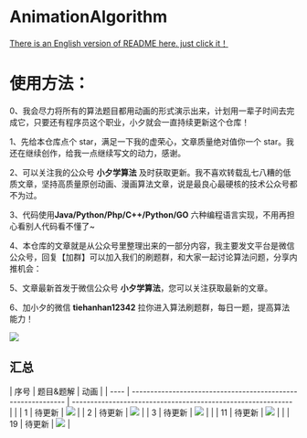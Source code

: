 # AnimationAlgorithm

[There is an English version of README here. just click it！](https://github.com/MisterBooo/LeetCodeAnimation/blob/master/README-En.md)

# 使用方法：

0、我会尽力将所有的算法题目都用动画的形式演示出来，计划用一辈子时间去完成它，只要还有程序员这个职业，小夕就会一直持续更新这个仓库！

1、先给本仓库点个 star，满足一下我的虚荣心，文章质量绝对值你一个 star。我还在继续创作，给我一点继续写文的动力，感谢。

2、可以关注我的公众号 **小夕学算法** 及时获取更新。我不喜欢转载乱七八糟的低质文章，坚持高质量原创动画、漫画算法文章，说是最良心最硬核的技术公众号都不为过。

3、代码使用**Java/Python/Php/C++/Python/GO** 六种编程语言实现，不用再担心看别人代码看不懂了~

4、本仓库的文章就是从公众号里整理出来的一部分内容，我主要发文平台是微信公众号，回复【加群】可以加入我们的刷题群，和大家一起讨论算法问题，分享内推机会：

5、文章最新首发于微信公众号 **小夕学算法**，您可以关注获取最新的文章。

6、加小夕的微信 **tiehanhan12342** 拉你进入算法刷题群，每日一题，提高算法能力！

![](Pictures/qrcode.jpg)




## 汇总

| 序号 | 题目&题解                                                    | 动画                                                         |
| ---- | ------------------------------------------------------------ | ------------------------------------------------------------ |                                                      |
| 1    | 待更新 | ![](https://blog-1257126549.cos.ap-guangzhou.myqcloud.com/blog/av47v.gif) |
| 2    | 待更新 | ![](https://blog-1257126549.cos.ap-guangzhou.myqcloud.com/blog/fz933.gif) |
| 3    | 待更新 | ![](https://blog-1257126549.cos.ap-guangzhou.myqcloud.com/blog/vxa7f.gif) |
                                                       |
| 11   | 待更新 | ![](https://blog-1257126549.cos.ap-guangzhou.myqcloud.com/blog/en8u4.gif) |
                                                           |
| 19   | 待更新 | ![](https://blog-1257126549.cos.ap-guangzhou.myqcloud.com/blog/metqn.gif) |
